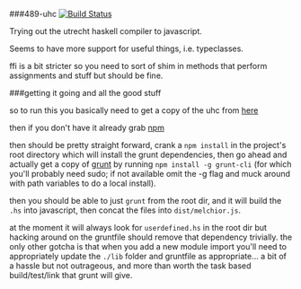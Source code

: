 ###489-uhc [![Build Status](https://travis-ci.org/[kjgorman]/[489-uhc].png)](https://travis-ci.org/[kjgorman]/[489-uhc])


Trying out the utrecht haskell compiler to javascript.

Seems to have more support for useful things, i.e. typeclasses.

ffi is a bit stricter so you need to sort of shim in methods that
perform assignments and stuff but should be fine.

###getting it going and all the good stuff

so to run this you basically need to get a copy of the uhc from [here](https://github.com/UU-ComputerScience/uhc)

then if you don't have it already grab [npm](https://npmjs.org/)

then should be pretty straight forward, crank a `npm install` in the project's root directory which will install
the grunt dependencies, then go ahead and actually get a copy of [grunt](http://gruntjs.com/) by running `npm install -g grunt-cli`
(for which you'll probably need sudo; if not available omit the -g flag and muck around with path variables to do a 
local install).

then you should be able to just `grunt` from the root dir, and it will build the `.hs` into javascript, then concat
the files into `dist/melchior.js`.

at the moment it will always look for `userdefined.hs` in the root dir but hacking around on the gruntfile should remove
that dependency trivially. the only other gotcha is that when you add a new module import you'll need to appropriately
update the `./lib` folder and gruntfile as appropriate... a bit of a hassle but not outrageous, and more than worth the
task based build/test/link that grunt will give.
